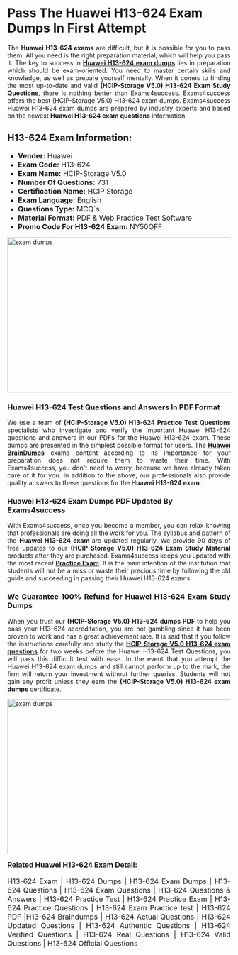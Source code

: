 <h1><strong><strong>Pass The Huawei H13-624 Exam Dumps In First Attempt</strong></strong></h1> <p style="text-align:justify">The <strong>Huawei H13-624 exams</strong> are difficult, but it is possible for you to pass them. All you need is the right preparation material, which will help you pass it. The key to success in <a href="https://www.exams4success.com/huawei/h13-624-pdf-exam-dumps"><strong>Huawei H13-624 exam dumps</strong></a> lies in preparation which should be exam-oriented. You need to master certain skills and knowledge, as well as prepare yourself mentally. When it comes to finding the most up-to-date and valid <strong>(HCIP-Storage V5.0) H13-624 Exam Study Questions</strong>, there is nothing better than Exams4success. Exams4success offers the best (HCIP-Storage V5.0) H13-624 exam dumps. Exams4success Huawei H13-624 exam dumps are prepared by industry experts and based on the newest <strong>Huawei H13-624 exam questions</strong> information.</p> <h2><strong><strong>H13-624 Exam Information:</strong></strong></h2> <ul> <li><span style="font-size:16px"><strong>Vender:</strong> Huawei</span></li> <li><span style="font-size:16px"><strong>Exam Code:</strong> H13-624</span></li> <li><span style="font-size:16px"><strong>Exam Name:</strong> HCIP-Storage V5.0</span></li> <li><span style="font-size:16px"><strong>Number Of Questions:</strong> 731</span></li> <li><span style="font-size:16px"><strong>Certification Name:</strong> HCIP Storage</span></li> <li><span style="font-size:16px"><strong>Exam Language:</strong> English</span></li> <li><span style="font-size:16px"><strong>Questions Type:</strong> MCQ`s</span></li> <li><span style="font-size:16px"><strong>Material Format:</strong> PDF & Web Practice Test Software</span></li> <li><span style="font-size:16px"><strong>Promo Code For H13-624 Exam: </strong>NY50OFF</span></li> </ul> <p><a href="https://www.exams4success.com/huawei/h13-624-pdf-exam-dumps" rel="no-follow"><img alt="exam dumps" src="https://www.certcollections.com/uploads/content/infrist1.png" style="height:350px; width:750px" /></a></p> <h3><strong>Huawei H13-624 Test Questions and Answers In PDF Format</strong></h3> <p style="text-align:justify">We use a team of <strong>(HCIP-Storage V5.0) H13-624 Practice Test Questions</strong> specialists who investigate and verify the important Huawei H13-624 questions and answers in our PDFs for the Huawei H13-624 exam. These dumps are presented in the simplest possible format for users. The <a href="https://www.exams4success.com/huawei-exam-dumps"><strong>Huawei BrainDumps</strong></a> exams content according to its importance for your preparation does not require them to waste their time. With Exams4success, you don't need to worry, because we have already taken care of it for you. In addition to the above, our professionals also provide quality answers to these questions for the<strong> Huawei H13-624 exam</strong>.</p> <h3><strong> Huawei H13-624 Exam Dumps PDF Updated By Exams4success</strong></h3> <p style="text-align:justify">With Exams4success, once you become a member, you can relax knowing that professionals are doing all the work for you. The syllabus and pattern of the <strong>Huawei H13-624 exam </strong>are updated regularly. We provide 90 days of free updates to our <strong>(HCIP-Storage V5.0) H13-624 Exam Study Material</strong> products after they are purchased. Exams4success keeps you updated with the most recent <a href="https://www.exams4success.com/"><strong>Practice Exam</strong></a>. It is the main intention of the institution that students will not be a miss or waste their precious time by following the old guide and succeeding in passing their Huawei H13-624 exams.</p> <h3 style="text-align:justify"><strong>We Guarantee 100% Refund for Huawei H13-624 Exam Study Dumps</strong></h3> <p style="text-align:justify">When you trust our <strong>(HCIP-Storage V5.0) H13-624 dumps PDF</strong> to help you pass your H13-624 accreditation, you are not gambling since it has been proven to work and has a great achievement rate. It is said that if you follow the instructions carefully and study the <a href="https://www.exams4success.com/huawei/h13-624-pdf-exam-dumps"><strong>HCIP-Storage V5.0 H13-624 exam questions</strong></a> for two weeks before the Huawei H13-624 Test Questions, you will pass this difficult test with ease. In the event that you attempt the Huawei H13-624 exam dumps and still cannot perform up to the mark, the firm will return your investment without further queries. Students will not gain any profit unless they earn the <strong>(HCIP-Storage V5.0) H13-624 exam dumps</strong> certificate.</p> <p style="text-align:justify"><a href="https://www.exams4success.com/huawei/h13-624-pdf-exam-dumps" rel="no-follow"><img alt="exam dumps" src="https://www.certcollections.com/uploads/content/free_demo1.png" style="height:350px; width:750px" /></a></p> <p style="text-align:justify"><span style="font-size:16px"><strong>Related Huawei H13-624 Exam Detail:</strong></span><br /> <br /> <span style="font-size:16px">H13-624 Exam | H13-624 Dumps | H13-624 Exam Dumps | H13-624 Questions | H13-624 Exam Questions | H13-624 Questions & Answers | H13-624 Practice Test | H13-624 Practice Exam | H13-624 Practice Questions | H13-624 Exam Practice test | H13-624 PDF |H13-624 Braindumps | H13-624 Actual Questions | H13-624 Updated Questions | H13-624 Authentic Questions | H13-624 Verified Questions | H13-624 Real Questions | H13-624 Valid Questions | H13-624 Official Questions</span></p>
